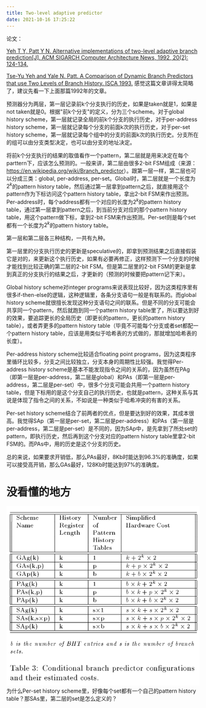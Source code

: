 ```yaml
---
title: Two-level adaptive predictor
date: 2021-10-16 17:25:22
---
```


论文：

[Yeh T Y, Patt Y N. Alternative implementations of two-level adaptive branch prediction[J]. ACM SIGARCH Computer Architecture News, 1992, 20(2): 124-134.](http://web.cecs.pdx.edu/~alaa/courses/ece587/spring2014/papers/yeh_isca_1992.pdf)

[Tse-Yu Yeh and Yale N. Patt. A Comparison of Dynamic Branch Predictors that use Two Levels of Branch History. ISCA 1993.](http://citeseerx.ist.psu.edu/viewdoc/download?doi=10.1.1.90.2814&rep=rep1&type=pdf)
感觉这篇文章讲得太简略了，建议先看一下上面那篇1992年的文章。

预测器分为两层，第一层记录前k个分支执行的历史，如果是taken就是1，如果是not taken就是0。根据"前k个分支"的定义，分为三个scheme。对于global history scheme，第一层就记录全局的前k个分支的执行历史，对于per-address history scheme，第一层就记录每个分支的前面k次的执行历史，对于per-set history scheme，第一层就记录每个组中的分支的前面k次的执行历史。分支所在的组可以由分支类型决定，也可以由分支的地址决定。

将前k个分支执行的结果的取值看作一个pattern，第二层就是用来决定在每个parttern下，应该怎么预测的。一般来讲，第二层由很多2-bit FSM组成（来源：<https://en.wikipedia.org/wiki/Branch_predictor>）。跟第一层一样，第二层也可以分成三类：global, per-address, per-set。Global时，第二层就是一个长度为$2^k$的pattern history table，然后通过第一层拿到pattern之后，就直接用这个pattern作为下标访问这个pattern history table，拿出2-bit FSM来作出预测。Per-address时，每个address都有一个对应的长度为$2^k$的pattern history table，通过第一层拿到pattern之后，到当前分支对应的那个pattern history table，用这个pattern做下标，拿到2-bit FSM来作出预测。Per-set则是每个set都有一个长度为$2^k$的pattern history table。

第一层和第二层各三种结构，一共有九种。

第一层里的分支执行历史的更新是speculative的，即拿到预测结果之后直接假装它是对的，来更新这个执行历史，如果有必要再修正，这样预测下一个分支的时候才能找到比较正确的第二层的2-bit FSM。但是第二层里的2-bit FSM的更新是拿到真正的分支执行的结果之后，才更新的（预测的时候要把pattern记下来）。

Global history scheme对integer programs来说表现比较好，因为这类程序里有很多if-then-else的逻辑，这种逻辑里，各条分支语句一般是有联系的。而global  history scheme就很擅长发现这种分支语句之间的联系。但是不同的分支可能会共享同一个pattern，然后就跑到同一个pattern history table里了，所以要达到好的效果，要追踪更长的全局历史（即更长的pattern，更长的pattern history table），或者弄更多的pattern history table（毕竟不可能每个分支或者set都配一个pattern history table，应该是用类似于哈希表的方式做的，那就增加哈希表的长度）。

Per-address history scheme比较适合floating point programs，因为这类程序里循环比较多，分支之间比较独立，分支本身的周期性比较强。我觉得Per-address history scheme是基本不能发现指令之间的关系的，因为虽然在PAg（即第一层是per-address，第二层是global）和PAs（即第一层是per-address，第二层是per-set）中，很多个分支可能会共用一个pattern history table，但是下标用的是这个分支自己的执行历史，也就是pattern，这种关系与其说是体现了指令之间的关系，不如说是一种类似于哈希冲突的有害的关系。

Per-set history scheme结合了前两者的优点，但是要达到好的效果，其成本很高。我觉得SAp（第一层是per-set，第二层是per-address）和PAs（第一层是per-address，第二层是per-set）是不同的，因为SAp中，是先拿到了所处set的pattern，即执行历史，然后再到这个分支对应的pattern history table里拿2-bit FSM的。而PAs中，用的历史是这个分支的历史。

总的来说，如果要求开销低，那么PAs最好，8Kb时能达到96.3%的准确度，如果可以接受高开销，那么GAs最好，128Kb时能达到97%的准确度。

# 没看懂的地方

![在这里插入图片描述](Two-level%20adaptive%20predictor/d6a2d8b0c764498a92755cf1c21b1240.png)
为什么Per-set history scheme里，好像每个set都有一个自己的pattern history table？那SAs里，第二层的set是怎么定义的？
